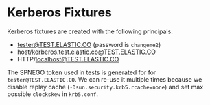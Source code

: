 # Kerberos Fixtures

Kerberos fixtures are created with the following principals:

* tester@TEST.ELASTIC.CO (password is `changeme2`)
* host/kerberos.test.elastic.co@TEST.ELASTIC.CO
* HTTP/localhost@TEST.ELASTIC.CO

The SPNEGO token used in tests is generated for for `tester@TEST.ELASTIC.CO`. We can re-use it multiple times because we
disable replay cache (`-Dsun.security.krb5.rcache=none`) and set max possible `clockskew` in `krb5.conf`.